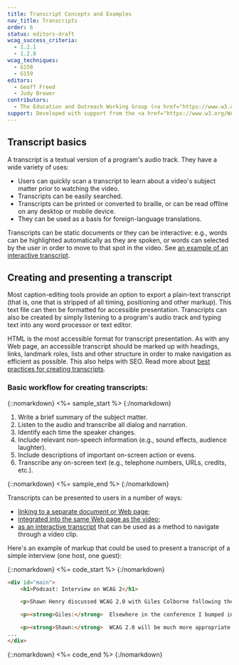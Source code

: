 ```yaml
---
title: Transcript Concepts and Examples
nav_title: Transcripts
order: 6
status: editors-draft
wcag_success_criteria:
  - 1.2.1
  - 1.2.8
wcag_techniques:
  - G158
  - G159
editors:
  - Geoff Freed
  - Judy Brewer
contributors:
  - The Education and Outreach Working Group (<a href="https://www.w3.org/WAI/EO/">EOWG</a>)
support: Developed with support from the <a href="https://www.w3.org/WAI/WCAGTA/">U.S. Access Board, WCAG TA Project</a>
---
```


## Transcript basics

A transcript is a textual version of a program's audio track. They have
a wide variety of uses:

-   Users can quickly scan a transcript to learn about a video's subject
    matter prior to watching the video.
-   Transcripts can be easily searched.
-   Transcripts can be printed or converted to braille, or can be read
    offline on any desktop or mobile device.
-   They can be used as a basis for foreign-language translations.

Transcripts can be static documents or they can be interactive: e.g.,
words can be highlighted automatically as they are spoken, or words can
selected by the user in order to move to that spot in the video. See [an
example of an interactive
transcript](https://www.w3.org/WAI/perspectives/keyboard.html).

## Creating and presenting a transcript

Most caption-editing tools provide an option to export a plain-text
transcript (that is, one that is stripped of all timing, positioning and
other markup). This text file can then be formatted for accessible
presentation. Transcripts can also be created by simply listening to a
program's audio track and typing text into any word processor or text
editor.

HTML is the most accessible format for transcript presentation. As with
any Web page, an accessible transcript should be marked up with
headings, links, landmark roles, lists and other structure in order to
make navigation as efficient as possible. This also helps with SEO. Read
more about [best practices for creating
transcripts](http://www.uiaccess.com/transcripts/transcripts_on_the_web.html#best).

### Basic workflow for creating transcripts:

{::nomarkdown}
<%= sample_start %>
{:/nomarkdown}

1.  Write a brief summary of the subject matter.
2.  Listen to the audio and transcribe all dialog and narration.
3.  Identify each time the speaker changes.
4.  Include relevant non-speech information (e.g., sound effects,
    audience laughter).
5.  Include descriptions of important on-screen action or evens.
6.  Transcribe any on-screen text (e.g., telephone numbers, URLs,
    credits, etc.).

{::nomarkdown}
<%= sample_end %>
{:/nomarkdown}


Transcripts can be presented to users in a number of ways:

-   [linking to a separate document or Web
    page](https://www.w3.org/WAI/highlights/200606wcag2interview.html);
-   [integrated into the same Web page as the
    video](https://www.commoncraft.com/video/rss);
-   [as an interactive
    transcript](http://www.nytimes.com/interactive/2012/01/24/us/politics/state-of-the-union-2012-video-transcript.html#)
    that can be used as a method to navigate through a video clip.

Here's an example of markup that could be used to present a transcript
of a simple interview (one host, one guest):

{::nomarkdown}
<%= code_start %>
{:/nomarkdown}

~~~html
<div id="main">
    <h1>Podcast: Interview on WCAG 2</h1>

    <p>Shawn Henry discussed WCAG 2.0 with Giles Colborne following the UPA conference in June, 2006.</p>

    <p><strong>Giles:</strong>  Elsewhere in the conference I bumped into Shawn Henry of the World Wide Web Consortium, the guiding body of the Web. I called her after the conference to ask about the new guidelines from the Web Accessibility Initiative, or WAI, known as WCAG 2.0. I began by asking her why we needed an update when most people haven't yet got to grips with the current guidelines.</p>

    <p><strong>Shawn:</strong>  WCAG 2.0 will be much more appropriate for current and future Web development.  WCAG 1.0 was finalized in May of 1999 and it focused on HTML. Obviously a lot has changed since then. WCAG 2.0 is focused on applying more broadly to different technologies and is updated for the state of Web technology currently, as well as designed so that it can apply more relevantly as technology develops in the future.</p>
...
</div>
~~~

{::nomarkdown}
<%= code_end %>
{:/nomarkdown}
